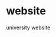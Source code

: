# website
university website
<html prefix="og: http://ogp.me/ns#" dir="ltr" lang="en-gb">
<head>
    <base href="http://www.astu.edu.et/" />
	<meta http-equiv="content-type" content="text/html; charset=utf-8" />
	<meta name="description" content="Welcome to Adama Science and Technology University" />
	<meta name="generator" content="Joomla! - Open Source Content Management" />
	<title>Adama Science and Technology University - Adama Science and Technology University</title>
	<link href="/?format=feed&amp;type=rss" rel="alternate" type="application/rss+xml" title="RSS 2.0" />
	<link href="/?format=feed&amp;type=atom" rel="alternate" type="application/atom+xml" title="Atom 1.0" />
	<link href="/templates/astu/favicon.ico" rel="shortcut icon" type="image/vnd.microsoft.icon" />
	<link href="/plugins/system/bdthemes_shortcodes/css/shortcode-ultimate.css" rel="stylesheet" type="text/css" />
	<link href="/plugins/system/bdthemes_shortcodes/css/font-awesome.css" rel="stylesheet" type="text/css" />
	<link href="https://cdnjs.cloudflare.com/ajax/libs/simple-line-icons/2.4.1/css/simple-line-icons.min.css" rel="stylesheet" type="text/css" />
	<link href="/components/com_k2/css/k2.css?v=2.9.0" rel="stylesheet" type="text/css" />
	<link href="/plugins/system/jce/css/content.css?27f645c7177243501a66553675702ca9" rel="stylesheet" type="text/css" />
	<link href="/modules/mod_djimageslider/themes/default/css/djimageslider.css" rel="stylesheet" type="text/css" />
	<link href="/media/mod_minicalendar/css/v5-grey.css?1572890048" rel="stylesheet" type="text/css" />
	<link href="/modules/mod_slideshowck/themes/default/css/camera.css" rel="stylesheet" type="text/css" />
	<link href="https://fonts.googleapis.com/css?family=Droid+Sans" rel="stylesheet" type="text/css" />
	<style type="text/css">
#camera_wrap_93 .camera_pag_ul li img, #camera_wrap_93 .camera_thumbs_cont ul li > img {height:75px;}
#camera_wrap_93 .camera_caption {
	display: block;
	position: absolute;
}
#camera_wrap_93 .camera_caption > div {
	-moz-border-radius: 5px 5px 5px 5px;-webkit-border-radius: 5px 5px 5px 5px;border-radius: 5px 5px 5px 5px;font-family:'Droid Sans';
}
#camera_wrap_93 .camera_caption > div div.camera_caption_title {
	font-size: 1.1em;
}
#camera_wrap_93 .camera_caption > div div.camera_caption_desc {
	font-size: 0.9em;
}

@media screen and (max-width: 480px) {
		#camera_wrap_93 .camera_caption {
			font-size: 0.6em !important;
		}
}
	</style>
	<script type="application/json" class="joomla-script-options new">{"csrf.token":"dd4ffa0f7921ef1c6770447691604885","system.paths":{"root":"","base":""}}</script>
	<script src="/media/jui/js/jquery.min.js?27f645c7177243501a66553675702ca9" type="text/javascript"></script>
	<script src="/media/jui/js/jquery-noconflict.js?27f645c7177243501a66553675702ca9" type="text/javascript"></script>
	<script src="/media/jui/js/jquery-migrate.min.js?27f645c7177243501a66553675702ca9" type="text/javascript"></script>
	<script src="/plugins/system/bdthemes_shortcodes/js/shortcode-ultimate.js" type="text/javascript"></script>
	<script src="/media/k2/assets/js/k2.frontend.js?v=2.9.0&amp;sitepath=/" type="text/javascript"></script>
	<script src="/media/system/js/mootools-core.js?27f645c7177243501a66553675702ca9" type="text/javascript"></script>
	<script src="/media/system/js/core.js?27f645c7177243501a66553675702ca9" type="text/javascript"></script>
	<script src="/media/system/js/mootools-more.js?27f645c7177243501a66553675702ca9" type="text/javascript"></script>
	<script src="/media/djextensions/jquery-easing/jquery.easing.min.js" type="text/javascript"></script>
	<script src="/modules/mod_djimageslider/assets/js/slider.js?v=4.0.0" type="text/javascript"></script>
	<script src="/media/mod_minicalendar/js/mod_minical.js?v=400" type="text/javascript"></script>
	<script src="/modules/mod_slideshowck/assets/jquery.easing.1.3.js" type="text/javascript"></script>
	<script src="/modules/mod_slideshowck/assets/camera.min.js" type="text/javascript"></script>
	<script type="text/javascript">

		jQuery(document).ready(function(){
			new Slideshowck('#camera_wrap_93', {
				 height: '350px',
				 minHeight: '150',
				 pauseOnClick: false,
				 hover: 1,
				 fx: 'random',
				 loader: 'none',
				 pagination: 0,
				 thumbnails: 0,
				 thumbheight: 75,
				 thumbwidth: 100,
				 time: 6000,
				 transPeriod: 800,
				 alignment: 'center',
				 autoAdvance: 1,
				 mobileAutoAdvance: 1,
				 portrait: 0,
				 barDirection: 'leftToRight',
				 imagePath: '/modules/mod_slideshowck/images/',
				 lightbox: 'mediaboxck',
				 fullpage: 0,
				 mobileimageresolution: '0',
				 navigationHover: true,
					mobileNavHover: true,
					navigation: true,
					playPause: true,
				 barPosition: 'bottom',
				 responsiveCaption: 0,
				 keyboardNavigation: 0,
				 container: ''
		});
}); 

	</script>

    <link rel="stylesheet" href="/templates/system/css/system.css" />
    <link rel="stylesheet" href="/templates/system/css/general.css" />

    <!-- Created template -->
    
    
    <meta name="viewport" content="initial-scale = 1.0, maximum-scale = 1.0, user-scalable = no, width = device-width">

    <!--[if lt IE 9]><script src="https://html5shiv.googlecode.com/svn/trunk/html5.js"></script><![endif]-->
    <link rel="stylesheet" href="/templates/astu/css/template.css" media="screen">
    <!--[if lte IE 7]><link rel="stylesheet" href="/templates/astu/css/template.ie7.css" media="screen" /><![endif]-->
    <link rel="stylesheet" href="/templates/astu/css/template.responsive.css" media="all">
<link rel="stylesheet" type="text/css" href="http://fonts.googleapis.com/css?family=Quattrocento+Sans&amp;subset=latin">

    <script>if ('undefined' != typeof jQuery) document._artxJQueryBackup = jQuery;</script>
    <script src="/templates/astu/jquery.js"></script>
    <script>jQuery.noConflict();</script>

    <script src="/templates/astu/script.js"></script>
        <script>if (document._artxJQueryBackup) jQuery = document._artxJQueryBackup;</script>
    <script src="/templates/astu/script.responsive.js"></script>
</head>
<body>

<div id="art-main">
    <div class="art-sheet clearfix">
<header class="art-header">
    <div class="art-shapes">
        
            </div>





<div class="art-textblock art-object1866185358" data-left="98.07%">
    <form class="art-search" name="Search" action="/index.php" method="post">
    <input type="text" value="" name="searchword">
        <input type="hidden" name="task" value="search">
<input type="hidden" name="option" value="com_search">
<input type="submit" value="" name="search" class="art-search-button">
        </form>
</div>
                
                    
</header>
<nav class="art-nav">
    
<ul class="art-hmenu"><li class="item-101 current active"><a class=" active" href="/">Home</a></li><li class="item-102 deeper parent"><a href="#">Latest</a><ul><li class="item-197"><a href="/latest/news">News</a></li><li class="item-199"><a href="/latest/upcoming-events">Upcoming Events</a></li><li class="item-200"><a href="#">ASTU Visitors </a></li><li class="item-201"><a href="#">Archive News </a></li></ul></li><li class="item-106 deeper parent"><a href="#">About ASTU</a><ul><li class="item-110 deeper parent"><a href="#">Administration</a><ul><li class="item-116"><a href="/about-us/administration/procurement-and-property-administration-directorate">Procurement and Property Administration </a></li><li class="item-117"><a href="/about-us/administration/human-resource-management-directorate"> Human Resource Management Directorate</a></li></ul></li><li class="item-111"><a href="/about-us/background-of-astu">Background of ASTU</a></li><li class="item-112"><a href="/about-us/maps-and-directions">Maps and Directions</a></li><li class="item-113"><a href="/about-us/mission-and-purpose">Mission and Purpose</a></li><li class="item-114 deeper parent"><a href="#">University Leadership</a><ul><li class="item-118"><a href="/about-us/university-leadership/supervisory-board"> Supervisory Board </a></li><li class="item-119"><a href="/about-us/university-leadership/president-corner">President Corner </a></li><li class="item-120"><a href="/about-us/university-leadership/vice-presidents">Vice Presidents </a></li></ul></li><li class="item-115 deeper parent"><a href="#">Important Documents</a><ul><li class="item-121"><a href="/about-us/important-documents/university-senate"> University Senate </a></li><li class="item-122"><a href="/about-us/important-documents/academics-and-research-policy">Academics and Research Policy  </a></li></ul></li><li class="item-123"><a href="/about-us/astu-your-first-choose">ASTU Your First Choose</a></li><li class="item-260"><a href="/about-us/choose-adama-science-technology-university-astu">Choose ASTU</a></li></ul></li><li class="item-103 deeper parent"><a href="#">Academics </a><ul><li class="item-124 deeper parent"><a href="#">Libraries</a><ul><li class="item-125"><a href="/academics/libraries/libraries-services">Libraries Services </a></li><li class="item-126"><a href="/academics/libraries/branch-libraries"> Branch Libraries </a></li><li class="item-127"><a href="http://etd.astu.edu.et/" target="_blank">Thesis &amp; Dissertation</a></li><li class="item-128"><a href="http://opac.astu.edu.et/" target="_blank"> E-Catalogue </a></li><li class="item-129"><a href="http://dl.astu.edu.et/" target="_blank">ASTU Digital Library</a></li></ul></li><li class="item-130 deeper parent"><a href="#">Division</a><ul><li class="item-131"><a href="/academics/division/division-of-freshman-program">Division of Freshman Program </a></li></ul></li><li class="item-132 deeper parent"><a href="#">Schools</a><ul><li class="item-133"><a href="/academics/schools/school-of-civil-engineering-and-architecture">School of Civil Engineering and Architecture </a></li><li class="item-134"><a href="/academics/schools/school-of-mechanical-chemical-materials-engineering">School of Mechanical, Chemical &amp; Materials Eng.</a></li><li class="item-135"><a href="/academics/schools/soeec">School of Electrical Engineering &amp; Computing</a></li><li class="item-136"><a href="/academics/schools/school-of-applied-natural-science">School of Applied Natural Science </a></li><li class="item-137"><a href="/academics/schools/school-of-humanities-and-social-science">School of Humanities and Social Science </a></li></ul></li></ul></li><li class="item-104 deeper parent"><a href="#">Admission</a><ul><li class="item-138"><a href="/admission/academic-calendar">Academic Calendar</a></li><li class="item-139"><a href="/admission/application-procedure">Application Procedure</a></li><li class="item-140"><a href="/admission/what-is-new">What is New?</a></li><li class="item-141"><a href="/admission/school-programs">School &amp; Programs</a></li><li class="item-142"><a href="/admission/downloads">Downloads</a></li><li class="item-143"><a href="/admission/undergraduate">Undergraduate</a></li><li class="item-258"><a href="/admission/postgraduate-programs">Postgraduate Programs</a></li><li class="item-296"><a href="/admission/continuing-education-institute">Continuing Education Institute</a></li></ul></li><li class="item-105 deeper parent"><a href="#">Research</a><ul><li class="item-144 deeper parent"><a href="#">ASTU Research project</a><ul><li class="item-146"><a href="/research/astu-research-project/astu-sponsored-research-project">ASTU Sponsored </a></li><li class="item-147"><a href="/research/astu-research-project/community-services-projects">Community Services </a></li><li class="item-148"><a href="/research/astu-research-project/consultancy-services">Consultancy Services</a></li><li class="item-149"><a href="/research/astu-research-project/externally-sponsired-research-projects">Externally Sponsired </a></li></ul></li><li class="item-150 deeper parent"><a href="#">External &amp; Internal Collaborations</a><ul><li class="item-151"><a href="/research/external-internal-collaborations/abroad-university-collaborations">Abroad University </a></li><li class="item-152"><a href="/research/external-internal-collaborations/local-university-collaborations">Local University </a></li><li class="item-153"><a href="/research/external-internal-collaborations/university-industry-linkages">University Industry Linkages</a></li></ul></li><li class="item-154 deeper parent"><a href="#">Publications</a><ul><li class="item-155"><a href="http://ejssd.astu.edu.et" target="_blank">EJSSD</a></li><li class="item-156"><a href="/research/publications/news-letter">News Letter</a></li><li class="item-157"><a href="/research/publications/proceedings">Proceedings</a></li></ul></li><li class="item-158 deeper parent"><a href="/research/research-execellence-centers">Research &amp; Execellence centers</a><ul><li class="item-159"><a href="/research/research-execellence-centers/cee">CEE</a></li><li class="item-160"><a href="/research/research-execellence-centers/center-for-sustainable-energy-development">CSED</a></li><li class="item-161"><a href="/research/research-execellence-centers/ctc">CTC</a></li><li class="item-162"><a href="/research/research-execellence-centers/stem">Stem</a></li><li class="item-324"><a href="/research/research-execellence-centers/coamse">CoAMSE</a></li></ul></li><li class="item-163 deeper parent"><a href="#">Research Output Dissemination</a><ul><li class="item-164"><a href="/research/research-output-dissemination/annual-research-conferences-review">ARCR</a></li><li class="item-165"><a href="/research/research-output-dissemination/workshop-symposium-conferences-proceedings">WSCP </a></li></ul></li><li class="item-166 deeper parent"><a href="#">Working Guidelines &amp; Policies</a><ul><li class="item-167"><a href="/research/working-guidelines-policies/guidelines-for-authors">Guidelines for Authors</a></li><li class="item-168"><a href="/research/working-guidelines-policies/thematic-areas-of-astu">Thematic Areas of ASTU</a></li></ul></li><li class="item-169"><a href="/research/entrepreneurship-development-center-of-astu">Entrepreneurship Development Center</a></li><li class="item-171 deeper parent"><a href="#">Research Calendar &amp; Announcement</a><ul><li class="item-172"><a href="http://ejssd.astu.edu.et/index.php/EJSSD/announcement" target="_blank">call for EJSSD papers</a></li><li class="item-173"><a href="/research/research-calendar-and-announcement/calls-for-firts-round-proposal">calls for firts round proposal</a></li><li class="item-174"><a href="/research/research-calendar-and-announcement/tentative-reserach-calander">Tentative Reserach Calander</a></li></ul></li></ul></li><li class="item-107 deeper parent"><a href="#">Offices</a><ul><li class="item-175"><a href="/offices/academic-affairs">Academic Affairs</a></li><li class="item-297"><a href="/offices/office-of-academic-staff-affairs">Office of Academic Staff Affairs</a></li><li class="item-176"><a href="/offices/asqa">ASQA</a></li><li class="item-177"><a href="/offices/audit-service-directorate">Audit Service Directorate </a></li><li class="item-178"><a href="/offices/ethics-and-anti-corruption">Ethics and Anti-Corruption</a></li><li class="item-179"><a href="/offices/gender-affairs">Gender Affairs</a></li><li class="item-180"><a href="/offices/institutional-transformation">Institutional Transformation</a></li><li class="item-181"><a href="/offices/international-affairs-and-corporate-communication-directorate">IRCCD Directorate</a></li><li class="item-182"><a href="/offices/legal-matters">Legal Matters</a></li><li class="item-183"><a href="/offices/strategic-planning">Strategic Planning</a></li><li class="item-184"><a href="/offices/transformation-and-external-affairs">Transformation and External Affairs</a></li><li class="item-185"><a href="/offices/technology-transfer-and-community-service">Technology Transfer &amp; Community Service</a></li><li class="item-186"><a href="/offices/information-communication-technology-directorate">ICT Directorate</a></li></ul></li><li class="item-108 deeper parent"><a href="#">Linkages</a><ul><li class="item-187"><a href="/linkages/astu-partners">ASTU Partners </a></li><li class="item-188"><a href="/linkages/collaborations-with-stem-network">Collaborations with STEM Network</a></li><li class="item-189"><a href="/linkages/abroad-university-collaborations">Abroad University Collaborations</a></li><li class="item-190"><a href="/linkages/local-university-collaborations"> Local University collaborations</a></li><li class="item-191"><a href="/linkages/university-industry-linkages">University Industry Linkages</a></li></ul></li><li class="item-109 deeper parent"><a href="#">Announcements </a><ul><li class="item-192"><a href="/announcements/admissions">Admissions</a></li><li class="item-194"><a href="/announcements/vacancy-announcement">Vacancy Announcement</a></li><li class="item-195"><a href="/announcements/2012">የ2012 ዓ.ም መግቢያ ፈተና የምዝገባ ጥሪ</a></li><li class="item-196"><a href="/announcements/call-for-registrations">Call for Registrations</a></li><li class="item-261"><a href="http://www.astu.edu.et/about-us/choose-adama-science-technology-university-astu">Choose  ASTU</a></li></ul></li></ul> 
    </nav>
<div class="art-layout-wrapper">
                <div class="art-content-layout">
                    <div class="art-content-layout-row">
                        <div class="art-layout-cell art-content">
<!-- begin nostyle -->
<div class="art-nostyle">
<!-- begin nostyle content -->
<div class="slideshowck camera_wrap camera_amber_skin" id="camera_wrap_93">
			<div data-thumb="/images/th/INTERNAL_VACANCY_Second_time_th.jpg" data-src="/images/INTERNAL_VACANCY_Second_time.jpg" data-link="images/linked-pdf/Vacancy_for_the_Second_Time.pdf" data-target="_blank">
														<div class="camera_caption moveFromLeft">
					<div class="camera_caption_title">
						INTERNAL VACANCY(Second_time)											</div>
										<div class="camera_caption_desc">
																	</div>
									</div>
									</div>
		<div data-thumb="/images/Announcement-link/th/HomeGrown_Picture_th.png" data-src="/images/Announcement-link/HomeGrown_Picture.png" data-link="images/linked-pdf/HomeGrown_PHD.pdf" data-target="_blank">
														<div class="camera_caption moveFromLeft">
					<div class="camera_caption_title">
						ማስታወቂያ: ለድህረ ምረቃ ትምህርት ፈላጊዎች በሙሉ											</div>
										<div class="camera_caption_desc">
																	</div>
									</div>
									</div>
		<div data-thumb="/images/slidephoto/slide2013/new/th/greeen_legacy_th.jpg" data-src="/images/slidephoto/slide2013/new/greeen_legacy.jpg" >
														<div class="camera_caption moveFromLeft">
					<div class="camera_caption_title">
						ASTU launched third round green legacy campaign											</div>
										<div class="camera_caption_desc">
																	</div>
									</div>
									</div>
		<div data-thumb="/images/slidephoto/slide2013/new/th/fresh_students_2013_th.jpg" data-src="/images/slidephoto/slide2013/new/fresh_students_2013.jpg" >
														<div class="camera_caption moveFromLeft">
					<div class="camera_caption_title">
						Welcome our students!											</div>
										<div class="camera_caption_desc">
																	</div>
									</div>
									</div>
		<div data-thumb="/images/slidephoto/slide2013/new/th/canada_amba_th.jpg" data-src="/images/slidephoto/slide2013/new/canada_amba.jpg" >
														<div class="camera_caption moveFromLeft">
					<div class="camera_caption_title">
						The ambassador of Canada to Ethiopia, H.E. Stéphane Jobin visited ASTU.											</div>
										<div class="camera_caption_desc">
																	</div>
									</div>
									</div>
		<div data-thumb="/images/slidephoto/slide2013/new/th/Japan_A_th.jpg" data-src="/images/slidephoto/slide2013/new/Japan_A.jpg" >
														<div class="camera_caption moveFromLeft">
					<div class="camera_caption_title">
						The ambassador of Japan to Ethiopia visited ASTU											</div>
										<div class="camera_caption_desc">
																	</div>
									</div>
									</div>
		<div data-thumb="/images/report/th/Financial_transparency_th.png" data-src="/images/report/Financial_transparency.png" data-link="images/report/FTA_2013_1.pdf" data-target="_blank">
														<div class="camera_caption moveFromLeft">
					<div class="camera_caption_title">
						Financial transparency											</div>
										<div class="camera_caption_desc">
																	</div>
									</div>
									</div>
		<div data-thumb="/images/slidephoto/slide2013/th/140831110_3178215532280177_7366194330667385190_o_th.jpg" data-src="/images/slidephoto/slide2013/140831110_3178215532280177_7366194330667385190_o.jpg" >
														<div class="camera_caption moveFromLeft">
					<div class="camera_caption_title">
						Ambassador of Indonesia to Ethiopia, Djibouti and African Union visited ASTU											</div>
										<div class="camera_caption_desc">
																	</div>
									</div>
									</div>
</div>
<div style="clear:both;"></div>
<!-- end nostyle content -->
</div>
<!-- end nostyle -->
<div class="art-content-layout"><div class="art-content-layout-row"><div class="art-layout-cell" style="width: 50%;"><article class="art-post"><div class="art-postmetadataheader"><h2 class="art-postheader">The STEM Center</h2></div><div class="art-postcontent clearfix"><div class="custom"  >
	<p><img src="/images/Announcement-link/stem1.jpg" alt="stem1" width="319" height="239" style="display: block; margin-left: auto; margin-right: auto;" /></p>
<p>The STEM Center under the Office of Technology Centers, has finalized its five days awareness creation training for ten selected schools (five elementary and five high schools) in Adama City. The training was on Science, Technology, Engineering and Mathematics (STEM) program. The aim of the training was to introduce the activities and opportunities provided by ASTU STEM Center to the new generation so that the emerging generation can be inspired towards the STEM program. The awareness creation was held from Monday 5/7/2021 and to Friday 9/7/2021. So far, the Center has given services to Youth Academy (Elementary and High school), Vera Academy (Elementary and High School), Hawas Preparatory School, Saint Josef, ASTU special School, Bole Secondary school, and Oda Elementary School.</p></div></div></article><article class="art-post"><div class="art-postmetadataheader"><h2 class="art-postheader">ASTU launched third round green legacy campaign</h2></div><div class="art-postcontent clearfix"><div class="custom"  >
	<div class="kvgmc6g5 cxmmr5t8 oygrvhab hcukyx3x c1et5uql ii04i59q">
<div dir="auto">
<div><img src="/images/Newsphoto/greeen_legacy.jpg" alt="greeen legacy" width="333" height="222" style="display: block; margin-left: auto; margin-right: auto;" /></div>
<div dir="auto">ASTU community colorfully launched the third round green legacy campaign. ASTU Peace Forum in collaboration with the Good Governance Directorate organized the event.</div>
<div dir="auto">On the occasion, Dr. Lemi Guta noted that this year’s third-round green legacy is being launched on the same date the UN Security Council has unanimously voted in favor of Ethiopia to allow the African Union to arbitrate the issues of GERD. Dr. Lemi encouraged the participants to do their level best in maintaining the beauty of the university. Graduating class students also participated in the event by cleaning different areas in the university.</div>
</div>
</div></div></div></article><article class="art-post"><div class="art-postmetadataheader"><h2 class="art-postheader">Welcome our students!</h2></div><div class="art-postcontent clearfix"><div class="custom"  >
	<div><img src="/images/Newsphoto/fresh_students_2013.jpg" alt="fresh students 2013" width="330" height="220" style="display: block; margin-left: auto; margin-right: auto;" /></div>
<div dir="auto">The registration of first-year students is going on smoothly! Buses are picking students at the main bus station at Mercato and Kality bus station! This service will be given tomorrow as well!</div></div></div></article><article class="art-post"><div class="art-postmetadataheader"><h2 class="art-postheader">Adama Science and Technology University has signed a consultant contract agreement with Seoul Nation</h2></div><div class="art-postcontent clearfix"><div class="custom"  >
	<div><img src="/images/Newsphoto/aggrement_soul.jpg" alt="aggrement soul" width="348" height="232" style="display: block; margin-left: auto; margin-right: auto;" /></div>
<div dir="auto">Adama Science and Technology University has signed a consultant contract agreement with Seoul National University. Accordingly, the consultant, Seoul National University, is expected to facilitate the design, supervision, and bid document preparation of the ASTU-EDCF project.</div>
<div dir="auto">It is recalled that the government of South Korea has agreed to finance the establishment of five Centers of Excellence in ASTU with an outlay of one hundred million US Dollars. The agreement was signed between the governments of FDRE the Republic of Korea. T</div>
<div dir="auto">June 24, 2021</div></div></div></article><article class="art-post"><div class="art-postmetadataheader"><h2 class="art-postheader">The ambassador of Japan to Ethiopia visited ASTU</h2></div><div class="art-postcontent clearfix"><div class="custom"  >
	<div><img src="/images/Newsphoto/Japan_A.jpg" alt="Japan A" width="293" height="210" style="display: block; margin-left: auto; margin-right: auto;" /></div>
<div dir="auto">Ambassador extraordinary and plenipotentiary of Japan to Ethiopia, ITO Takako visited ASTU. The ambassador was warmly welcomed by the members of the managing council of ASTU. The ambassador promised to work collaboratively with the university. She encouraged the university to use opportunities provided by Japanese institutions.</div></div></div></article></div><div class="art-layout-cell" style="width: 50%;"><article class="art-post"><div class="art-postmetadataheader"><h2 class="art-postheader">The ambassador of Canada to Ethiopia, H.E. Stéphane Jobin visited ASTU.</h2></div><div class="art-postcontent clearfix"><div class="custom"  >
	<p><img src="/images/Newsphoto/canada_a.jpg" alt="canada a" width="344" height="229" style="display: block; margin-left: auto; margin-right: auto;" /></p>
<p>The ambassador of Canada to Ethiopia, H.E. Stéphane Jobin visited ASTU. The visit was meant to facilitate cooperation between ASTU and Canadian Higher learning institutions. The ambassador was welcomed by the members of the managing council (MC). The president of ASTU, Dr. Lemi Guta, introduced the ambassador to the MC members. He also pointed out the longstanding relationship between Ethiopia and Canada. The ambassador expressed his excitement about the hospitality and the working environment. The ambassador has vowed to forge a relationship between ASTU and Canadian Universities.</p></div></div></article><article class="art-post"><div class="art-postmetadataheader"><h2 class="art-postheader">A high level delegation led by H.E Dr Samuel Urkato, Minister of MoSHE, has visited ASTU.</h2></div><div class="art-postcontent clearfix"><div class="custom"  >
	<div><img src="/images/Newsphoto/187129777_815679119070861_8315183057950458774_n.jpg" alt="187129777 815679119070861 8315183057950458774 n" width="323" height="215" style="display: block; margin-left: auto; margin-right: auto;" /></div>
<div dir="auto">A high-level delegation led by H.E Dr Samuel Urkato, Minister of MoSHE, has visited ASTU. The team was accompanied by members of advisory board of ASTU. Dr. Lemi Guta welcomed the guests and briefed them on the activities and plans of the University. The team in particular visited the Space Technology Institute, Sports Academy and ICT center.</div>
<div dir="auto">In their remarks about the visit, Dr. Samuel Urkato reiterated that ASTU, which is bestowed with the mission of leading the technological transformation of the nation, is making commendable efforts towards achieving its responsibility. He labeled the efforts of ASTU in technological transformation as successfully and exemplary. Similarly, Eng. Worku Gachena, board chairperson of ASTU, remarked that ASTU is the center of technology wherein theory is being put into practice. Furthermore, Dr. Mulu Nega, state minister of MoSHE, also expressed his satisfaction with the progress of the university by citing that ASTU is better-off in using the ICT enhanced learning.</div></div></div></article><article class="art-post"><div class="art-postmetadataheader"><h2 class="art-postheader">Ambassador of Indonesia to Ethiopia, Djibouti and African Union visited ASTU</h2></div><div class="art-postcontent clearfix"><div class="custom"  >
	<p style="text-align: center;"><img src="/images/Newsphoto/140831110_3178215532280177_7366194330667385190_o.jpg" alt="140831110 3178215532280177 7366194330667385190 o" width="342" height="228" /></p>
<div dir="auto">Ambassador of Indonesia to Ethiopia, Djibouti and African Union visited ASTU</div>
<div>&nbsp;</div>
<div dir="auto">H.E. Ambassador Al Busyra Basnur, Ambassador of the Republic of Indonesia to Ethiopia, Djibouti and African Union visited Adama Science and Technology University, (ASTU) on January 21, 2021. The main objective of the work visit is to create a linkage between ASTU and potential Indonesian Universities which contribute for the improvement of quality of education. During the event, the president of ASTU, Dr. Lemi Guta along with all vice presidents, deans and directors warmly welcomed the Ambassador and briefly introduced Adama Science and Technology University. Similarly, Ambassador Al Busyra Basnur also introduced his country Indonesia very nicely to the participants of the ceremony. Finally, the Ambassador visited the Space Science Institute and the ICT Studio of Adama Science and Technology University.</div></div></div></article></div></div></div><article class="art-post art-messages"><div class="art-postcontent clearfix"><div id="system-message-container">
	</div>
</div></article><div class="blog-featured"></div>


                        </div>
                        <div class="art-layout-cell art-sidebar1">
<div class="art-block clearfix"><div class="art-blockheader"><h3 class="t">Quick links</h3></div><div class="art-blockcontent"><div class="custom"  >
	<ul>
<li><span style="font-size: 14pt;"><a href="http://estudent.astu.edu.et/portal" target="_blank" rel="noopener">Home Grown PHD Program Registration Link</a></span><img src="/images/Announcement-link/new015.gif" alt="new015" /></li>
<li><a href="/images/report/Procurement_Transperency.pdf">ASTU Procurement Transparency</a></li>
<li><strong><span style="font-family: 'book antiqua', palatino;"><a href="/images/report/FTA_2013.pdf">ASTU Financial transparency</a></span></strong></li>
<li><a href="/images/linked-pdf/ASTU-EDCF_Project.pdf">ASTU-EDCF Project</a></li>
<li>ASTU E-Students Management System:<span style="color: #333333;"></span></li>
</ul>
<p>&nbsp; &nbsp; &nbsp; &nbsp; &nbsp;<a href="http://instructor.astu.edu.et/" target="_blank" rel="noopener">For Instructor only</a></p>
<p>&nbsp; &nbsp; &nbsp; &nbsp; &nbsp;<a href="https://estudent.astu.edu.et/" target="_blank" rel="noopener">For Student only&nbsp;&nbsp;</a></p>
<ul>
<li><a href="https://lms.astu.edu.et" target="_blank" rel="noopener">ASTU&nbsp;ELearning Portal</a></li>
<li><a href="http://ejssd.astu.edu.et" target="_blank" rel="noopener noreferrer">Ethiopian Journal of Sciences and Sustainable Development Portal</a></li>
<li><a href="http://dl.astu.edu.et/" target="_blank" rel="noopener"><span style="color: #333333;">ASTU Digital Library</span></a></li>
<li><a href="/stem/" target="_blank" rel="noopener noreferrer" style="color: #333333;">ASTU STEM Center</a></li>
<li><a href="http://notice.astu.edu.et" target="_blank" rel="noopener">ASTU Notice Board&nbsp;</a></li>
</ul></div></div></div><div class="art-block clearfix"><div class="art-blockheader"><h3 class="t">Calendar</h3></div><div class="art-blockcontent"><div class="mod_minical_outer"><div class="mod_minical_inner" style="width:calc(100% - 6px)"><table class="mod_minical_table" style="width:100%"><tr class="mod_minical_month"><th class="mod_minical_left" onclick="mod_minical_ajax(-1, 2021, 07);"><span class="mod_minical_left" ></span></th><th colspan="5">July 2021</th><th class="mod_minical_right" onclick="mod_minical_ajax(+1, 2021, 07);"><span class="mod_minical_right" ></span></th></tr><tr class="mod_minical_day"><th>M</th><th>T</th><th>W</th><th>T</th><th>F</th><th>S</th><th>S</th></tr><tr><td colspan="3" class="mod_minical_nonday"></td><td>1</td><td>2</td><td>3</td><td>4</td></tr>
<tr><td>5</td><td>6</td><td>7</td><td>8</td><td>9</td><td>10</td><td>11</td></tr>
<tr><td>12</td><td>13</td><td>14</td><td>15</td><td>16</td><td>17</td><td>18</td></tr>
<tr><td>19</td><td>20</td><td class="mod_minical_today">21</td><td>22</td><td>23</td><td>24</td><td>25</td></tr>
<tr><td>26</td><td>27</td><td>28</td><td>29</td><td>30</td><td>31</td><td colspan="1" class="mod_minical_nonday"></td></tr></table>
</div></div></div></div><div class="art-block clearfix"><div class="art-blockheader"><h3 class="t">Announcement</h3></div><div class="art-blockcontent"><div class="custom"  >
	<ul>
<li><span style="font-size: 12pt;"><a href="/images/linked-pdf/Vacancy_for_the_Second_Time.pdf">Internal Vacancy (Second Time)</a><img src="/images/Announcement-link/new015.gif" alt="new015" /></span><a href="http://estudent.astu.edu.et/portal" target="_blank" rel="noopener"></a></li>
<li><a href="http://estudent.astu.edu.et/portal" target="_blank" rel="noopener"><span style="font-size: 12pt;"><strong>Home Grown PHD Program Registration Link</strong><img src="/images/Announcement-link/new015.gif" alt="new015" /></span></a></li>
<li><span style="font-size: 14pt;"><a href="/images/Announcement-link/UG_promotion.pdf">Academic fields in UG Program of ASTU</a></span></li>
</ul>
<ul>
<li><span style="font-size: 14pt; color: #000000;"><a href="/offices/gender-affairs" style="color: #000000;">Gender Affairs Directorate</a></span></li>
</ul></div></div></div><div class="art-block clearfix"><div class="art-blockheader"><h3 class="t">Upcoming Events</h3></div><div class="art-blockcontent"><div class="custom"  >
	<p>Mid Exam Schedule</p>
<p>Final Exam Schedule</p>
<p>Student Graduation Ceremony</p></div></div></div><div class="art-block clearfix"><div class="art-blockheader"><h3 class="t">Students Services</h3></div><div class="art-blockcontent"><div class="custom"  >
	<p style="padding-left: 60px;">Students Affairs<br />Student Unions<br />New Students<br />Campus Services<br />International Students<br />Housing and Dining</p></div></div></div><div class="art-block clearfix"><div class="art-blockheader"><h3 class="t">Systems</h3></div><div class="art-blockcontent"><div class="custom"  >
	<p><span style="color: #000000;"><img src="/images/icons/logoicon.png" alt="" />&nbsp;<a href="http://192.168.4.71/otrs/customer.pl" target="_blank" rel="noopener noreferrer" style="color: #000000;"></a><span style="font-size: 10pt;"><a href="http://srms.astu.edu.et" target="_blank" rel="noopener">Support Request Management System</a></span></span><br /><span style="color: #000000;"><img src="/images/icons/logoicon.png" alt="" /><a href="http://hrms.astu.edu.et" target="_blank" rel="noopener noreferrer" style="color: #000000;"> Human Resource Management System</a></span><br /><span style="color: #000000;"><img src="/images/icons/logoicon.png" alt="" />&nbsp; <a href="http://ssms.astu.edu.et" target="_blank" rel="noopener noreferrer" style="color: #000000;">Student Service Management System</a></span><br /><span style="color: #000000;"><img src="/images/icons/logoicon.png" alt="" />&nbsp; <a href="http://eams.astu.edu.et" target="_blank" rel="noopener noreferrer" style="color: #000000;">Employee Attendance System</a></span><span style="color: #000000;"><br /><img src="/images/icons/logoicon.png" alt="logoicon" /><a href="http://eStudent.astu.edu.et" target="_blank" rel="noopener noreferrer" style="color: #000000;">&nbsp; eStudent System</a></span><span style="color: #000000;"><a href="http://bada.astu.edu.et" target="_blank" rel="noopener noreferrer" style="color: #000000;"><br /></a></span></p></div></div></div><div class="art-block clearfix"><div class="art-blockheader"><h3 class="t">Academics Menu</h3></div><div class="art-blockcontent"><div class="custom"  >
	<p style="padding-left: 30px;"><a href="/admission/academic-calendar">Academic Calendar</a>&nbsp;(PG &amp; UG)<br />ASTU Academics and Research Policy<br />Schools and Programs<br />Office of Registration<br />School of Graduate Studies<br />Division of Freshman Program</p></div></div></div><div class="art-block clearfix"><div class="art-blockheader"><h3 class="t">Connect with us</h3></div><div class="art-blockcontent"><div class="custom"  >
	<p>We're on Social Networks.</p>
<p>Follow us &amp; get in touch.<br /><a href="https://www.facebook.com/adamaastu/" target="_blank" rel="noopener noreferrer"><img src="/images/Socialicons/social-icon.png" alt="" /></a>&nbsp; <a href="http://www.linkedin.com/" target="_blank" rel="noopener noreferrer"><img src="/images/Socialicons/linkedin-icon.png" alt="" /></a>&nbsp; <a href="https://twitter.com/" target="_blank" rel="noopener noreferrer"><img src="/images/Socialicons/twitter.png" alt="" /></a>&nbsp; <a href="http://www.googlepls.com/" target="_blank" rel="noopener noreferrer"><img src="/images/Socialicons/GooglePlusa.png" alt="" /></a>&nbsp; <a href="https://youtu.be/2Jmb5_d0m7Y" target="_blank" rel="noopener noreferrer"><img src="/images/Socialicons/YouTube.png" alt="" /></a></p></div></div></div><div class="art-block clearfix"><div class="art-blockheader"><h3 class="t">Downloads</h3></div><div class="art-blockcontent"><div class="custom"  >
	<p><img src="/images/icons/downloadicon.png" alt="" />&nbsp;<a href="/images/linked-pdf/Advancedmaterilasengineering.pdf">Advanced Materials Science and Engineering</a></p>
<p><img src="/images/icons/downloadicon.png" alt="downloadicon" />BID</p>
<p><img src="/images/icons/downloadicon.png" alt="" />&nbsp; ASTU Monthly Bulletin</p>
<p><img src="/images/icons/downloadicon.png" alt="" />&nbsp; Plan and Program Budget</p>
<p><img src="/images/icons/downloadicon.png" alt="" />&nbsp; <span style="color: #000000;">Guidelines, Policies and Legislation</span></p>
<p><img src="/images/icons/downloadicon.png" alt="" />&nbsp; <a href="https://ejssd.astu.edu.et" target="_blank" rel="noopener noreferrer">ASTU Journal&nbsp;</a></p>
<p><img src="/images/icons/downloadicon.png" alt="" />&nbsp; Other Downloads</p></div></div></div>


                        </div>
                    </div>
                </div>
            </div>
<div class="art-content-layout"><div class="art-content-layout-row"><div class="art-layout-cell art-layout-sidebar-bg" style="width: 33%;"><div class="art-block clearfix"><div class="art-blockheader"><h3 class="t">Media Gallery</h3></div><div class="art-blockcontent"><div style="border: 0px !important;">
<div id="djslider-loader115" class="djslider-loader djslider-loader-default" data-animation='{"auto":"1","looponce":"0","transition":"easeInOutExpo","css3transition":"cubic-bezier(1.000, 0.000, 0.000, 1.000)","duration":400,"delay":3400}' data-djslider='{"id":"115","slider_type":"0","slide_size":250,"visible_slides":"3","direction":"left","show_buttons":"1","show_arrows":"1","preload":"800","css3":"1"}' tabindex="0">
    <div id="djslider115" class="djslider djslider-default" style="height: 170px; width: 740px; max-width: 740px !important;">
        <div id="slider-container115" class="slider-container">
        	<ul id="slider115" class="djslider-in">
          		          			<li style="margin: 0 10px 0px 0 !important; height: 170px; width: 240px;">
          					            											<img class="dj-image" src="/images/sampledata/fruitshop/slide1.jpg" alt="slide1.jpg"  style="width: auto; height: 100%;"/>
																									
						
					</li>
                          			<li style="margin: 0 10px 0px 0 !important; height: 170px; width: 240px;">
          					            											<img class="dj-image" src="/images/sampledata/fruitshop/slide2.jpg" alt="slide2.jpg"  style="width: auto; height: 100%;"/>
																									
						
					</li>
                          			<li style="margin: 0 10px 0px 0 !important; height: 170px; width: 240px;">
          					            											<img class="dj-image" src="/images/sampledata/fruitshop/slide5.jpg" alt="slide5.jpg"  style="width: auto; height: 100%;"/>
																									
						
					</li>
                          			<li style="margin: 0 10px 0px 0 !important; height: 170px; width: 240px;">
          					            											<img class="dj-image" src="/images/sampledata/fruitshop/slide6.jpg" alt="slide6.jpg"  style="width: auto; height: 100%;"/>
																									
						
					</li>
                          			<li style="margin: 0 10px 0px 0 !important; height: 170px; width: 240px;">
          					            											<img class="dj-image" src="/images/sampledata/fruitshop/slide7.jpg" alt="slide7.jpg"  style="width: auto; height: 100%;"/>
																									
						
					</li>
                          			<li style="margin: 0 10px 0px 0 !important; height: 170px; width: 240px;">
          					            											<img class="dj-image" src="/images/sampledata/fruitshop/slide8.jpg" alt="slide8.jpg"  style="width: auto; height: 100%;"/>
																									
						
					</li>
                          			<li style="margin: 0 10px 0px 0 !important; height: 170px; width: 240px;">
          					            											<img class="dj-image" src="/images/sampledata/fruitshop/slide14.jpg" alt="slide14.jpg"  style="width: auto; height: 100%;"/>
																									
						
					</li>
                          			<li style="margin: 0 10px 0px 0 !important; height: 170px; width: 240px;">
          					            											<img class="dj-image" src="/images/sampledata/fruitshop/slide16.jpg" alt="slide16.jpg"  style="width: auto; height: 100%;"/>
																									
						
					</li>
                          			<li style="margin: 0 10px 0px 0 !important; height: 170px; width: 240px;">
          					            											<img class="dj-image" src="/images/sampledata/fruitshop/slide18.jpg" alt="slide18.jpg"  style="width: auto; height: 100%;"/>
																									
						
					</li>
                          			<li style="margin: 0 10px 0px 0 !important; height: 170px; width: 240px;">
          					            											<img class="dj-image" src="/images/sampledata/fruitshop/slide20.jpg" alt="slide20.jpg"  style="width: auto; height: 100%;"/>
																									
						
					</li>
                          			<li style="margin: 0 10px 0px 0 !important; height: 170px; width: 240px;">
          					            											<img class="dj-image" src="/images/sampledata/fruitshop/slide23.jpg" alt="slide23.jpg"  style="width: auto; height: 100%;"/>
																									
						
					</li>
                          			<li style="margin: 0 10px 0px 0 !important; height: 170px; width: 240px;">
          					            											<img class="dj-image" src="/images/sampledata/fruitshop/_K8A1512.jpg" alt="_K8A1512.jpg"  style="width: auto; height: 100%;"/>
																									
						
					</li>
                          			<li style="margin: 0 10px 0px 0 !important; height: 170px; width: 240px;">
          					            											<img class="dj-image" src="/images/sampledata/fruitshop/_K8A1520.jpg" alt="_K8A1520.jpg"  style="width: auto; height: 100%;"/>
																									
						
					</li>
                          			<li style="margin: 0 10px 0px 0 !important; height: 170px; width: 240px;">
          					            											<img class="dj-image" src="/images/sampledata/fruitshop/_K8A1616.jpg" alt="_K8A1616.jpg"  style="width: auto; height: 100%;"/>
																									
						
					</li>
                          			<li style="margin: 0 10px 0px 0 !important; height: 170px; width: 240px;">
          					            											<img class="dj-image" src="/images/sampledata/fruitshop/_K8A1809.jpg" alt="_K8A1809.jpg"  style="width: auto; height: 100%;"/>
																									
						
					</li>
                          			<li style="margin: 0 10px 0px 0 !important; height: 170px; width: 240px;">
          					            											<img class="dj-image" src="/images/sampledata/fruitshop/_K8A1821.jpg" alt="_K8A1821.jpg"  style="width: auto; height: 100%;"/>
																									
						
					</li>
                          			<li style="margin: 0 10px 0px 0 !important; height: 170px; width: 240px;">
          					            											<img class="dj-image" src="/images/sampledata/fruitshop/_K8A2605.jpg" alt="_K8A2605.jpg"  style="width: auto; height: 100%;"/>
																									
						
					</li>
                          			<li style="margin: 0 10px 0px 0 !important; height: 170px; width: 240px;">
          					            											<img class="dj-image" src="/images/sampledata/fruitshop/_K8A2639.jpg" alt="_K8A2639.jpg"  style="width: auto; height: 100%;"/>
																									
						
					</li>
                          			<li style="margin: 0 10px 0px 0 !important; height: 170px; width: 240px;">
          					            											<img class="dj-image" src="/images/sampledata/fruitshop/_K8A2672.jpg" alt="_K8A2672.jpg"  style="width: auto; height: 100%;"/>
																									
						
					</li>
                          			<li style="margin: 0 10px 0px 0 !important; height: 170px; width: 240px;">
          					            											<img class="dj-image" src="/images/sampledata/fruitshop/_K8A2757.jpg" alt="_K8A2757.jpg"  style="width: auto; height: 100%;"/>
																									
						
					</li>
                          			<li style="margin: 0 10px 0px 0 !important; height: 170px; width: 240px;">
          					            											<img class="dj-image" src="/images/sampledata/fruitshop/_K8A2804.jpg" alt="_K8A2804.jpg"  style="width: auto; height: 100%;"/>
																									
						
					</li>
                          			<li style="margin: 0 10px 0px 0 !important; height: 170px; width: 240px;">
          					            											<img class="dj-image" src="/images/sampledata/fruitshop/_K8A2865.jpg" alt="_K8A2865.jpg"  style="width: auto; height: 100%;"/>
																									
						
					</li>
                          			<li style="margin: 0 10px 0px 0 !important; height: 170px; width: 240px;">
          					            											<img class="dj-image" src="/images/sampledata/fruitshop/_K8A2869.jpg" alt="_K8A2869.jpg"  style="width: auto; height: 100%;"/>
																									
						
					</li>
                          			<li style="margin: 0 10px 0px 0 !important; height: 170px; width: 240px;">
          					            											<img class="dj-image" src="/images/sampledata/fruitshop/_K8A2903.jpg" alt="_K8A2903.jpg"  style="width: auto; height: 100%;"/>
																									
						
					</li>
                          			<li style="margin: 0 10px 0px 0 !important; height: 170px; width: 240px;">
          					            											<img class="dj-image" src="/images/sampledata/fruitshop/_K8A2904.jpg" alt="_K8A2904.jpg"  style="width: auto; height: 100%;"/>
																									
						
					</li>
                          			<li style="margin: 0 10px 0px 0 !important; height: 170px; width: 240px;">
          					            											<img class="dj-image" src="/images/sampledata/fruitshop/_K8A2919.jpg" alt="_K8A2919.jpg"  style="width: auto; height: 100%;"/>
																									
						
					</li>
                          			<li style="margin: 0 10px 0px 0 !important; height: 170px; width: 240px;">
          					            											<img class="dj-image" src="/images/sampledata/fruitshop/_K8A3109.jpg" alt="_K8A3109.jpg"  style="width: auto; height: 100%;"/>
																									
						
					</li>
                          			<li style="margin: 0 10px 0px 0 !important; height: 170px; width: 240px;">
          					            											<img class="dj-image" src="/images/sampledata/fruitshop/_K8A3114.jpg" alt="_K8A3114.jpg"  style="width: auto; height: 100%;"/>
																									
						
					</li>
                          			<li style="margin: 0 10px 0px 0 !important; height: 170px; width: 240px;">
          					            											<img class="dj-image" src="/images/sampledata/fruitshop/_K8A3119.jpg" alt="_K8A3119.jpg"  style="width: auto; height: 100%;"/>
																									
						
					</li>
                          			<li style="margin: 0 10px 0px 0 !important; height: 170px; width: 240px;">
          					            											<img class="dj-image" src="/images/sampledata/fruitshop/_K8A3132.jpg" alt="_K8A3132.jpg"  style="width: auto; height: 100%;"/>
																									
						
					</li>
                        	</ul>
        </div>
                <div id="navigation115" class="navigation-container" style="top: 23.529411764706%; margin: 0 1.3513513513514%;">
        	        	<img id="prev115" class="prev-button showOnHover" src="/modules/mod_djimageslider/themes/default/images/prev.png" alt="Previous" tabindex="0" />
			<img id="next115" class="next-button showOnHover" src="/modules/mod_djimageslider/themes/default/images/next.png" alt="Next" tabindex="0" />
									<img id="play115" class="play-button showOnHover" src="/modules/mod_djimageslider/themes/default/images/play.png" alt="Play" tabindex="0" />
			<img id="pause115" class="pause-button showOnHover" src="/modules/mod_djimageslider/themes/default/images/pause.png" alt="Pause" tabindex="0" />
			        </div>
                    </div>
</div>
</div>
<div class="djslider-end" style="clear: both" tabindex="0"></div></div></div></div><div class="art-layout-cell art-layout-sidebar-bg" style="width: 33%;"><div class="art-block clearfix"><div class="art-blockheader"><h3 class="t">ASTU Campuse Map</h3></div><div class="art-blockcontent"><div class="custom"  >
	<p><a href="/about-us/maps-and-directions"><img src="/images/modulephoto/maps1.png" alt="maps1" width="370" height="130" /></a></p></div></div></div></div><div class="art-layout-cell art-layout-sidebar-bg" style="width: 34%;"><div class="art-block clearfix"><div class="art-blockheader"><h3 class="t">Contact us</h3></div><div class="art-blockcontent"><div class="custom"  >
	<p><strong>International Relations and Corporate Communications</strong><br />Office: +251 -22-211-3961,  Email: <a href="mailto:iapr@astu.edu.et">irccd@astu.edu.et</a> <br />P.O.Box: 1888 Adama, Ethiopia<br /><strong>Office of Registrar</strong>  <br />Office: +251 -221-100001,  Email: <a href="mailto:sar@astu.edu.et">sar@astu.edu.et</a><br />P.O.Box: 1888 Adama, Ethiopia</p></div></div></div></div></div></div>
<footer class="art-footer">
<div class="art-content-layout-wrapper layout-item-0">
<div class="art-content-layout">
    <div class="art-content-layout-row">
    <div class="art-layout-cell" style="width: 100%">
        <p><br></p><p style="text-align: justify;"><span style="font-weight: bold;"><span style="font-size: 14px;">&nbsp;</span>&nbsp;&nbsp;<span style="color: rgb(255, 255, 255); font-size: 15px;">© 2020 &nbsp;Adama Science and Technology University</span></span><br>
        <br></p>
    </div>
    </div>
</div>
</div>

</footer>

    </div>
    <p class="art-page-footer">
        <br/>
    </p>
</div>



</body>
</html>

